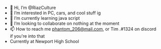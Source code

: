- 👋 Hi, I’m @RiazCulture
- 👀 I’m interested in PC, cars, and cool stuff ig
- 🌱 I’m currently learning java script
- 💞️ I’m looking to collaborate on nothing at the moment
- 📫 How to reach me phantom_206@mail.com, or Tim _._#1324 on discord if you're into that
- Currently at Newport High School

<!---
RiazCulture/RiazCulture is a ✨ special ✨ repository because its `README.md` (this file) appears on your GitHub profile.
You can click the Preview link to take a look at your changes.
--->
